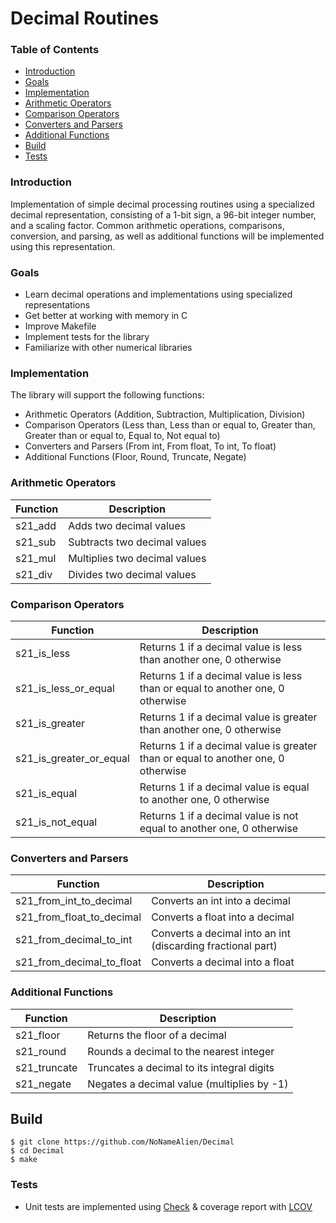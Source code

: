 # Decimal Routines

### Table of Contents
* [Introduction](#introduction)
* [Goals](#goals)
* [Implementation](#implementation)
* [Arithmetic Operators](#arithmetic-operators)
* [Comparison Operators](#comparison-operators)
* [Converters and Parsers](#converters-and-parsers)
* [Additional Functions](#additional-functions)
* [Build](#Build)
* [Tests](#tests)

### Introduction

Implementation of simple decimal processing routines using a specialized decimal representation, consisting of a 1-bit sign, a 96-bit integer number, and a scaling factor. Common arithmetic operations, comparisons, conversion, and parsing, as well as additional functions will be implemented using this representation.

### Goals
- Learn decimal operations and implementations using specialized representations
- Get better at working with memory in C
- Improve Makefile
- Implement tests for the library
- Familiarize with other numerical libraries

### Implementation

The library will support the following functions:
* Arithmetic Operators (Addition, Subtraction, Multiplication, Division)
* Comparison Operators (Less than, Less than or equal to, Greater than, Greater than or equal to, Equal to, Not equal to)
* Converters and Parsers (From int, From float, To int, To float)
* Additional Functions (Floor, Round, Truncate, Negate)

### Arithmetic Operators
Function | Description
-------- | -----------
s21_add | Adds two decimal values
s21_sub | Subtracts two decimal values
s21_mul | Multiplies two decimal values
s21_div | Divides two decimal values

### Comparison Operators
Function | Description
-------- | -----------
s21_is_less | Returns 1 if a decimal value is less than another one, 0 otherwise
s21_is_less_or_equal | Returns 1 if a decimal value is less than or equal to another one, 0 otherwise
s21_is_greater | Returns 1 if a decimal value is greater than another one, 0 otherwise
s21_is_greater_or_equal | Returns 1 if a decimal value is greater than or equal to another one, 0 otherwise
s21_is_equal | Returns 1 if a decimal value is equal to another one, 0 otherwise
s21_is_not_equal | Returns 1 if a decimal value is not equal to another one, 0 otherwise

### Converters and Parsers
Function | Description
-------- | -----------
s21_from_int_to_decimal | Converts an int into a decimal
s21_from_float_to_decimal | Converts a float into a decimal
s21_from_decimal_to_int | Converts a decimal into an int (discarding fractional part)
s21_from_decimal_to_float | Converts a decimal into a float

### Additional Functions
Function | Description
-------- | -----------
s21_floor | Returns the floor of a decimal
s21_round | Rounds a decimal to the nearest integer
s21_truncate | Truncates a decimal to its integral digits
s21_negate | Negates a decimal value (multiplies by -1)

## Build
```
$ git clone https://github.com/NoNameAlien/Decimal
$ cd Decimal
$ make 
```

### Tests
* Unit tests are implemented using [Check](https://libcheck.github.io/check/) & coverage report with [LCOV](https://github.com/linux-test-project/lcov)
